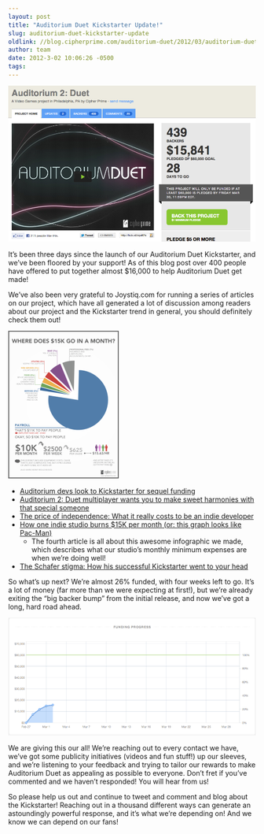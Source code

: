 ```yaml
---
layout: post
title: "Auditorium Duet Kickstarter Update!"
slug: auditorium-duet-kickstarter-update
oldlink: //blog.cipherprime.com/auditorium-duet/2012/03/auditorium-duet-kickstarter-update
author: team
date: 2012-3-02 10:06:26 -0500
tags: 
---
```


[![Auditorium Duet Kickstarter: March 2 2012](/img/blog/Screen-shot-2012-03-02-at-2.21.11-PM.png "Auditorium Duet Kickstarter: March 2 2012")](/img/blog/Screen-shot-2012-03-02-at-2.21.11-PM.png)

It’s been three days since the launch of our Auditorium Duet Kickstarter, and we’ve been floored by your support! As of this blog post over 400 people have offered to put together almost $16,000 to help Auditorium Duet get made!

We’ve also been very grateful to Joystiq.com for running a series of articles on our project, which have all generated a lot of discussion among readers about our project and the Kickstarter trend in general, you should definitely check them out!

[![Cipher Prime Minimum Expenses Breakdown](/img/blog/15k-cipher-1.png "Cipher Prime Minimum Expenses Breakdown")](http://www.joystiq.com/2012/02/29/how-one-indie-studio-burns-15k-per-month-or-this-graph-looks/)

*   [Auditorium devs look to Kickstarter for sequel funding](http://www.joystiq.com/2012/02/28/auditorium-devs-look-to-kickstarter-for-sequel-funding/)
*   [Auditorium 2: Duet multiplayer wants you to make sweet harmonies with that special someone](http://www.joystiq.com/2012/02/28/auditorium-2-duet-multiplayer-wants-you-to-make-sweet-harmonies/)
*   [The price of independence: What it really costs to be an indie developer](http://www.joystiq.com/2012/02/29/the-price-of-independence-what-it-really-costs-to-be-an-indie-d/)
*   [How one indie studio burns $15K per month (or: this graph looks like Pac-Man)](http://www.joystiq.com/2012/02/29/how-one-indie-studio-burns-15k-per-month-or-this-graph-looks/)
    *   The fourth article is all about this awesome infographic we made, which describes what our studio’s monthly minimum expenses are when we’re doing well!
*   [The Schafer stigma: How his successful Kickstarter went to your head](http://www.joystiq.com/2012/03/01/the-schafer-stigma-how-his-successful-kickstarter-went-to-your/)

So what’s up next? We’re almost 26% funded, with four weeks left to go. It’s a lot of money (far more than we were expecting at first!), but we’re already exiting the “big backer bump” from the initial release, and now we’ve got a long, hard road ahead.

[![Auditorium Duet Kickstarter Progress March 2 2012](/img/blog/Screen-shot-2012-03-02-at-2.37.54-PM.png "Auditorium Duet Kickstarter Progress March 2 2012")](/img/blog/Screen-shot-2012-03-02-at-2.37.54-PM.png)

We are giving this our all! We’re reaching out to every contact we have, we’ve got some publicity initiatives (videos and fun stuff!) up our sleeves, and we’re listening to your feedback and trying to tailor our rewards to make Auditorium Duet as appealing as possible to everyone. Don’t fret if you’ve commented and we haven’t responded! You will hear from us!

So please help us out and continue to tweet and comment and blog about the Kickstarter! Reaching out in a thousand different ways can generate an astoundingly powerful response, and it’s what we’re depending on! And we know we can depend on our fans!
